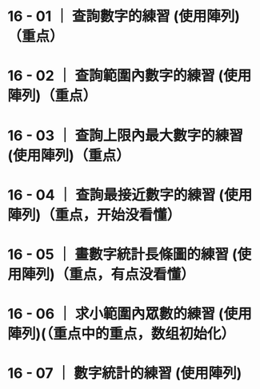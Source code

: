 # 16 - 01 ｜ 查詢數字的練習 (使用陣列)（重点）

# 16 - 02 ｜ 查詢範圍內數字的練習 (使用陣列)（重点）

# 16 - 03 ｜ 查詢上限內最大數字的練習 (使用陣列)（重点）

# 16 - 04 ｜ 查詢最接近數字的練習 (使用陣列)（重点，开始没看懂）

# 16 - 05 ｜ 畫數字統計長條圖的練習 (使用陣列)（重点，有点没看懂）

# 16 - 06 ｜ 求小範圍內眾數的練習 (使用陣列)(（重点中的重点，数组初始化）

# 16 - 07 ｜ 數字統計的練習 (使用陣列)